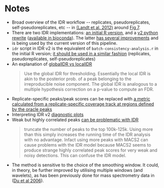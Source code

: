 # Notes
- Broad overview of the IDR workflow -- replicates, pseudoreplicates, self-pseudoreplicates, etc -- in [(Landt et al. 2012)](https://dx.doi.org/10.1101%2Fgr.136184.111) around [Fig 7](http://genome.cshlp.org/content/22/9/1813/F7.expansion.html).  
- There are two IDR implementations: [an initial R version](https://sites.google.com/site/anshulkundaje/projects/idr), and a [v2 python rewrite](https://github.com/nboley/idr/) ([available in bioconda](https://anaconda.org/bioconda/idr)). The latter [has several improvements](https://groups.google.com/forum/#!topic/idr-discuss/A7PaMnzoFwg) and is being used by the current version of this pipeline.
- `idr` script in IDR v2 is the equivalent of `batch-consistency-analysis.r` in the initial R version; [it should be used in a similar fashion](https://groups.google.com/forum/#!topic/idr-discuss/_a_GKfw7kwM) (replicates, pseudoreplicates, self-pseudoreplicates)
- An explanation of [globalIDR vs localIDR](https://groups.google.com/forum/#!topic/idr-discuss/FY2K5VKx8AQ)
    > Use the global IDR for thresholding. Essentially the local IDR is akin to the posterior prob. of a peak belonging to the irreproducible noise component. The global IDR is analogous to a multiple hypothesis correction on a p-value to compute an FDR.
- Replicate-specific peaks/peak scores can be replaced with [a metric calculated from a replicate-specific coverage track at regions defined by the oracle peaks](https://groups.google.com/forum/#!topic/idr-discuss/HuS9RyLQsi4)
- Interpreting IDR v2 [diagnostic plots](https://groups.google.com/forum/#!topic/idr-discuss/KCUPDALSBmI)
- Weak but highly correlated peaks [can be problematic with IDR](https://sites.google.com/site/anshulkundaje/projects/idr/deprecated#TOC-CALL-PEAKS-ON-INDIVIDUAL-REPLICATES)
    > truncate the number of peaks to the top 100k-125k. Using more than this simply increases the running time of the IDR analysis with no advantage. Infact using more peaks with MACS2 can cause problems with the IDR model because MACS2 seems to produce strange highly correlated peak scores for very weak and noisy detections. This can confuse the IDR model.
- The method is sensitive to the choice of the smoothing window. It could, in theory, be further improved by utilising multiple windows (and wavelets), as has been previously done for mass spectrometry data in ([Du et al 2006](https://doi.org/10.1093/bioinformatics/btl355)).
